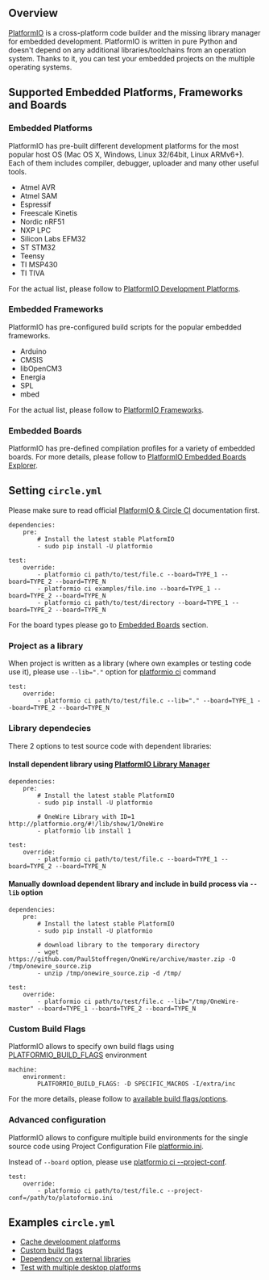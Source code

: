 <!--

title: CI for Embedded Platforms

-->

## Overview

[PlatformIO](http://platformio.org/) is a cross-platform code builder and the
missing library manager for embedded development. PlatformIO is written in
pure Python and doesn't depend on any additional libraries/toolchains from an
operation system. Thanks to it, you can test your embedded projects on the
multiple operating systems.

## Supported Embedded Platforms, Frameworks and Boards

### Embedded Platforms

PlatformIO has pre-built different development platforms for the most popular
host OS (Mac OS X, Windows, Linux 32/64bit, Linux ARMv6+). Each of them
includes compiler, debugger, uploader and many other useful tools.

<ul>
  <li>Atmel AVR</li>
  <li>Atmel SAM</li>
  <li>Espressif</li>
  <li>Freescale Kinetis</li>
  <li>Nordic nRF51</li>
  <li>NXP LPC</li>
  <li>Silicon Labs EFM32</li>
  <li>ST STM32</li>
  <li>Teensy</li>
  <li>TI MSP430</li>
  <li>TI TIVA</li>
</ul>

For the actual list, please follow to
[PlatformIO Development Platforms](http://platformio.org/#!/platforms).

### Embedded Frameworks

PlatformIO has pre-configured build scripts for the popular embedded frameworks.

<ul>
  <li>Arduino</li>
  <li>CMSIS</li>
  <li>libOpenCM3</li>
  <li>Energia</li>
  <li>SPL</li>
  <li>mbed</li>
</ul>

For the actual list, please follow to
[PlatformIO Frameworks](http://platformio.org/#!/frameworks).

### Embedded Boards

PlatformIO has pre-defined compilation profiles for a variety of embedded
boards. For more details, please follow to
[PlatformIO Embedded Boards Explorer](http://platformio.org/#!/boards).

## Setting `circle.yml`

Please make sure to read official
[PlatformIO & Circle CI](http://docs.platformio.org/en/latest/ci/circleci.html) documentation first.

```
dependencies:
    pre:
        # Install the latest stable PlatformIO
        - sudo pip install -U platformio

test:
    override:
        - platformio ci path/to/test/file.c --board=TYPE_1 --board=TYPE_2 --board=TYPE_N
        - platformio ci examples/file.ino --board=TYPE_1 --board=TYPE_2 --board=TYPE_N
        - platformio ci path/to/test/directory --board=TYPE_1 --board=TYPE_2 --board=TYPE_N
```

For the board types please go to [Embedded Boards](#Embedded-Boards) section.

### Project as a library

When project is written as a library (where own examples or testing code use
it), please use `--lib="."` option for [platformio ci](http://docs.platformio.org/en/latest/userguide/cmd_ci.html#cmdoption-platformio-ci-l) command

```
test:
    override:
        - platformio ci path/to/test/file.c --lib="." --board=TYPE_1 --board=TYPE_2 --board=TYPE_N
```

### Library dependecies

There 2 options to test source code with dependent libraries:

#### Install dependent library using [PlatformIO Library Manager](http://platformio.org/#!/lib)

```
dependencies:
    pre:
        # Install the latest stable PlatformIO
        - sudo pip install -U platformio

        # OneWire Library with ID=1 http://platformio.org/#!/lib/show/1/OneWire
        - platformio lib install 1

test:
    override:
        - platformio ci path/to/test/file.c --board=TYPE_1 --board=TYPE_2 --board=TYPE_N
```

#### Manually download dependent library and include in build process via `--lib` option

```
dependencies:
    pre:
        # Install the latest stable PlatformIO
        - sudo pip install -U platformio

        # download library to the temporary directory
        - wget https://github.com/PaulStoffregen/OneWire/archive/master.zip -O /tmp/onewire_source.zip
        - unzip /tmp/onewire_source.zip -d /tmp/

test:
    override:
        - platformio ci path/to/test/file.c --lib="/tmp/OneWire-master" --board=TYPE_1 --board=TYPE_2 --board=TYPE_N
```

### Custom Build Flags

PlatformIO allows to specify own build flags using
[PLATFORMIO_BUILD_FLAGS](http://docs.platformio.org/en/latest/envvars.html#envvar-PLATFORMIO_BUILD_FLAGS) environment

```
machine:
    environment:
        PLATFORMIO_BUILD_FLAGS: -D SPECIFIC_MACROS -I/extra/inc
```

For the more details, please follow to [available build flags/options](http://docs.platformio.org/en/latest/projectconf.html#build-flags).


### Advanced configuration

PlatformIO allows to configure multiple build environments for the single
source code using Project Configuration File [platformio.ini](http://docs.platformio.org/en/latest/projectconf.html).

Instead of `--board` option, please use [platformio ci --project-conf](http://docs.platformio.org/en/latest/userguide/cmd_ci.html#cmdoption-platformio-ci--project-conf).

```
test:
    override:
        - platformio ci path/to/test/file.c --project-conf=/path/to/platoformio.ini
```

## Examples `circle.yml`

- [Cache development platforms](https://github.com/ivankravets/USB_Host_Shield_2.0/blob/master/circle.yml)
- [Custom build flags](https://github.com/ivankravets/Arduino-IRremote/blob/master/circle.yml)
- [Dependency on external libraries](https://github.com/ivankravets/ethercard/blob/master/circle.yml)
- [Test with multiple desktop platforms](https://github.com/smartanthill/commstack-server/blob/develop/circle.yml)
